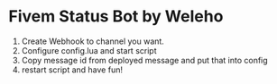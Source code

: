 # Fivem Status Bot by Weleho

1. Create Webhook to channel you want.
2. Configure config.lua and start script
3. Copy message id from deployed message and put that into config
4. restart script and have fun!
